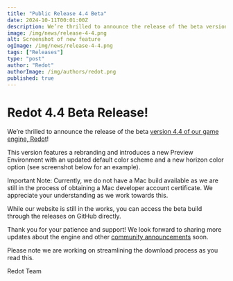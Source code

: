 ```yaml
---
title: "Public Release 4.4 Beta"
date: 2024-10-11T00:01:00Z
description: We’re thrilled to announce the release of the beta version 4.4 of our game engine, Redot!
image: /img/news/release-4-4.png
alt: Screenshot of new feature
ogImage: /img/news/release-4-4.png
tags: ["Releases"]
type: "post"
author: "Redot"
authorImage: /img/authors/redot.png
published: true
---
```


# Redot 4.4 Beta Release!

We’re thrilled to announce the release of the beta
[version 4.4 of our game engine, Redot](https://github.com/Redot-Engine/redot-engine/releases/tag/2024101114)!

This version features a rebranding and introduces a new Preview Environment with an updated default color
scheme and a new horizon color option (see screenshot below for an example).

Important Note: Currently, we do not have a Mac build available as we are still in the process of obtaining
a Mac developer account certificate. We appreciate your understanding as we work towards this.

While our website is still in the works, you can access the beta build through the releases on GitHub
directly.

Thank you for your patience and support! We look forward to sharing more updates about the engine and other
[community announcements](https://discord.gg/redot) soon.

Please note we are working on streamlining the download process as you read this.

Redot Team

